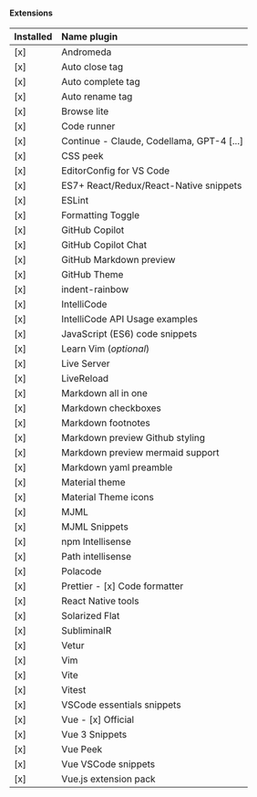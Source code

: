 
#### Extensions

| Installed | Name plugin |
|:---- |:---- |
| [x] | Andromeda |
| [x] | Auto close tag
| [x] | Auto complete tag
| [x] | Auto rename tag
| [x] | Browse lite
| [x] | Code runner
| [x] | Continue - Claude, Codellama, GPT-4 [...]
| [x] | CSS peek
| [x] | EditorConfig for VS Code
| [x] | ES7+ React/Redux/React-Native snippets
| [x] | ESLint
| [x] | Formatting Toggle
| [x] | GitHub Copilot
| [x] | GitHub Copilot Chat
| [x] | GitHub Markdown preview
| [x] | GitHub Theme
| [x] | indent-rainbow
| [x] | IntelliCode
| [x] | IntelliCode API Usage examples
| [x] | JavaScript (ES6) code snippets
| [x] | Learn Vim (_optional_)
| [x] | Live Server
| [x] | LiveReload
| [x] | Markdown all in one
| [x] | Markdown checkboxes
| [x] | Markdown footnotes
| [x] | Markdown preview Github styling
| [x] | Markdown preview mermaid support
| [x] | Markdown yaml preamble
| [x] | Material theme
| [x] | Material Theme icons
| [x] | MJML
| [x] | MJML Snippets
| [x] | npm Intellisense
| [x] | Path intellisense
| [x] | Polacode
| [x] | Prettier - [x] Code formatter
| [x] | React Native tools
| [x] | Solarized Flat
| [x] | SubliminalR
| [x] | Vetur
| [x] | Vim
| [x] | Vite
| [x] | Vitest
| [x] | VSCode essentials snippets
| [x] | Vue - [x] Official
| [x] | Vue 3 Snippets
| [x] | Vue Peek
| [x] | Vue VSCode snippets
| [x] | Vue.js extension pack